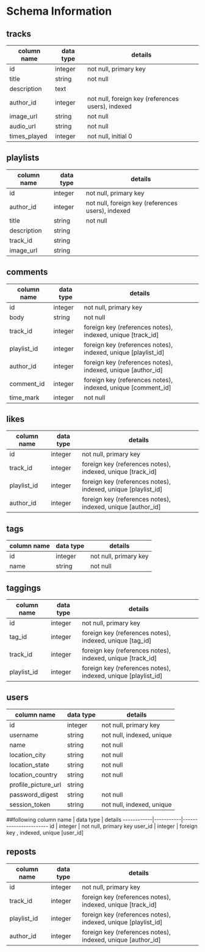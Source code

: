 # Schema Information

## tracks
column name | data type | details
------------|-----------|-----------------------
id          | integer   | not null, primary key
title       | string    | not null
description | text      |
author_id   | integer   | not null, foreign key (references users), indexed
image_url   | string    | not null
audio_url   | string    | not null
times_played| integer   | not null, initial 0

## playlists
column name | data type | details
------------|-----------|-----------------------
id          | integer   | not null, primary key
author_id   | integer   | not null, foreign key (references users), indexed
title       | string    | not null
description | string    |
track_id    | string    |
image_url   | string    |

## comments
column name | data type | details
------------|-----------|-----------------------
id          | integer   | not null, primary key
body        | string    | not null
track_id    | integer   | foreign key (references notes), indexed, unique [track_id]
playlist_id | integer   | foreign key (references notes), indexed, unique [playlist_id]
author_id   | integer   | foreign key (references notes), indexed, unique [author_id]
comment_id  | integer   | foreign key (references notes), indexed, unique [comment_id]
time_mark   | integer   | not null

## likes
column name | data type | details
------------|-----------|-----------------------
id          | integer   | not null, primary key
track_id    | integer   | foreign key (references notes), indexed, unique [track_id]
playlist_id | integer   | foreign key (references notes), indexed, unique [playlist_id]
author_id   | integer   | foreign key (references notes), indexed, unique [author_id]


## tags
column name | data type | details
------------|-----------|-----------------------
id          | integer   | not null, primary key
name        | string    | not null

## taggings
column name | data type | details
------------|-----------|-----------------------
id          | integer   | not null, primary key
tag_id      | integer   | foreign key (references notes), indexed, unique [tag_id]
track_id    | integer   | foreign key (references notes), indexed, unique [track_id]
playlist_id | integer   | foreign key (references notes), indexed, unique [playlist_id]


## users
column name         | data type | details
--------------------|-----------|-----------------------
id                  | integer   | not null, primary key
username            | string    | not null, indexed, unique
name                | string    | not null
location_city       | string    | not null
location_state      | string    | not null
location_country    | string    | not null
profile_picture_url | string    |  
password_digest     | string    | not null
session_token       | string    | not null, indexed, unique


##following
column name | data type | details
------------|-----------|-----------------------
id          | integer   | not null, primary key
user_id     | integer   | foreign key , indexed, unique [user_id]

## reposts
column name | data type | details
------------|-----------|-----------------------
id          | integer   | not null, primary key
track_id    | integer   | foreign key (references notes), indexed, unique [track_id]
playlist_id | integer   | foreign key (references notes), indexed, unique [playlist_id]
author_id   | integer   | foreign key (references notes), indexed, unique [author_id]
